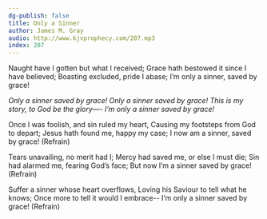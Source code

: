 ```yaml
---
dg-publish: false
title: Only a Sinner
author: James M. Gray
audio: http://www.kjvprophecy.com/207.mp3
index: 207
---
```


Naught have I gotten but what I received;
Grace hath bestowed it since I have believed;
Boasting excluded, pride I abase;
I’m only a sinner, saved by grace!

*Only a sinner saved by grace!
Only a sinner saved by grace!
This is my story, to God be the glory—-
I’m only a sinner saved by grace!*

Once I was foolish, and sin ruled my heart,
Causing my footsteps from God to depart;
Jesus hath found me, happy my case;
I now am a sinner, saved by grace! (Refrain)

Tears unavailing, no merit had I;
Mercy had saved me, or else I must die;
Sin had alarmed me, fearing God’s face;
But now I’m a sinner saved by grace! (Refrain)

Suffer a sinner whose heart overflows,
Loving his Saviour to tell what he knows;
Once more to tell it would I embrace--
I’m only a sinner saved by grace! (Refrain)